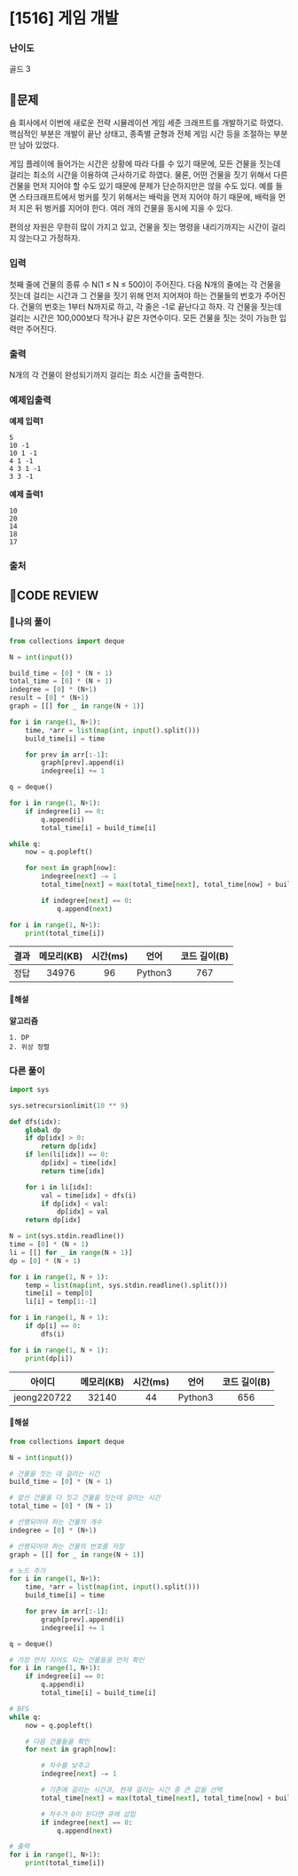 # [1516] 게임 개발

### **난이도**
골드 3
## **📝문제**
숌 회사에서 이번에 새로운 전략 시뮬레이션 게임 세준 크래프트를 개발하기로 하였다. 핵심적인 부분은 개발이 끝난 상태고, 종족별 균형과 전체 게임 시간 등을 조절하는 부분만 남아 있었다.

게임 플레이에 들어가는 시간은 상황에 따라 다를 수 있기 때문에, 모든 건물을 짓는데 걸리는 최소의 시간을 이용하여 근사하기로 하였다. 물론, 어떤 건물을 짓기 위해서 다른 건물을 먼저 지어야 할 수도 있기 때문에 문제가 단순하지만은 않을 수도 있다. 예를 들면 스타크래프트에서 벙커를 짓기 위해서는 배럭을 먼저 지어야 하기 때문에, 배럭을 먼저 지은 뒤 벙커를 지어야 한다. 여러 개의 건물을 동시에 지을 수 있다.

편의상 자원은 무한히 많이 가지고 있고, 건물을 짓는 명령을 내리기까지는 시간이 걸리지 않는다고 가정하자.
### **입력**
첫째 줄에 건물의 종류 수 N(1 ≤ N ≤ 500)이 주어진다. 다음 N개의 줄에는 각 건물을 짓는데 걸리는 시간과 그 건물을 짓기 위해 먼저 지어져야 하는 건물들의 번호가 주어진다. 건물의 번호는 1부터 N까지로 하고, 각 줄은 -1로 끝난다고 하자. 각 건물을 짓는데 걸리는 시간은 100,000보다 작거나 같은 자연수이다. 모든 건물을 짓는 것이 가능한 입력만 주어진다.
### **출력**
N개의 각 건물이 완성되기까지 걸리는 최소 시간을 출력한다.
### **예제입출력**

**예제 입력1**

```
5
10 -1
10 1 -1
4 1 -1
4 3 1 -1
3 3 -1
```

**예제 출력1**

```
10
20
14
18
17
```

### **출처**

## **🧐CODE REVIEW**

### **🧾나의 풀이**

```python
from collections import deque

N = int(input())

build_time = [0] * (N + 1)
total_time = [0] * (N + 1)
indegree = [0] * (N+1)
result = [0] * (N+1)
graph = [[] for _ in range(N + 1)]

for i in range(1, N+1):
    time, *arr = list(map(int, input().split()))
    build_time[i] = time

    for prev in arr[:-1]:
        graph[prev].append(i)
        indegree[i] += 1

q = deque()

for i in range(1, N+1):
    if indegree[i] == 0:
        q.append(i)
        total_time[i] = build_time[i]

while q:
    now = q.popleft()

    for next in graph[now]:
        indegree[next] -= 1
        total_time[next] = max(total_time[next], total_time[now] + build_time[next])

        if indegree[next] == 0:
            q.append(next)

for i in range(1, N+1):
    print(total_time[i])
```

결과	| 메모리(KB) |	시간(ms) |	언어 |	코드 길이(B)
:----:|:-----:|:-----:|:-----:|:--------:
정답|34976|96|Python3|767
#### **📝해설**

**알고리즘**
```
1. DP
2. 위상 정렬
```

### **다른 풀이**

```python
import sys

sys.setrecursionlimit(10 ** 9)

def dfs(idx):
    global dp
    if dp[idx] > 0:
        return dp[idx]
    if len(li[idx]) == 0:
        dp[idx] = time[idx]
        return time[idx]

    for i in li[idx]:
        val = time[idx] + dfs(i)
        if dp[idx] < val:
            dp[idx] = val
    return dp[idx]

N = int(sys.stdin.readline())
time = [0] * (N + 1)
li = [[] for _ in range(N + 1)]
dp = [0] * (N + 1)

for i in range(1, N + 1):
    temp = list(map(int, sys.stdin.readline().split()))
    time[i] = temp[0]
    li[i] = temp[1:-1]

for i in range(1, N + 1):
    if dp[i] == 0:
        dfs(i)

for i in range(1, N + 1):
    print(dp[i])
```

아이디 | 메모리(KB) |	시간(ms) |	언어 |	코드 길이(B) 
:-----:|:-----:|:-----:|:----:|:--------:
jeong220722|32140|44|Python3|656
#### **📝해설**

```python
from collections import deque

N = int(input())

# 건물을 짓는 데 걸리는 시간
build_time = [0] * (N + 1)

# 앞선 건물을 다 짓고 건물을 짓는데 걸리는 시간
total_time = [0] * (N + 1)

# 선행되어야 하는 건물의 개수
indegree = [0] * (N+1)

# 선행되어야 하는 건물의 번호를 저장
graph = [[] for _ in range(N + 1)]

# 노드 추가
for i in range(1, N+1):
    time, *arr = list(map(int, input().split()))
    build_time[i] = time

    for prev in arr[:-1]:
        graph[prev].append(i)
        indegree[i] += 1

q = deque()

# 가장 먼저 지어도 되는 건물들을 먼저 확인
for i in range(1, N+1):
    if indegree[i] == 0:
        q.append(i)
        total_time[i] = build_time[i]

# BFS
while q:
    now = q.popleft()

    # 다음 건물들을 확인
    for next in graph[now]:

        # 차수를 낮추고
        indegree[next] -= 1

        # 기존에 걸리는 시간과, 현재 걸리는 시간 중 큰 값을 선택
        total_time[next] = max(total_time[next], total_time[now] + build_time[next])

        # 차수가 0이 된다면 큐에 삽입
        if indegree[next] == 0:
            q.append(next)

# 출력
for i in range(1, N+1):
    print(total_time[i])
```